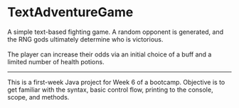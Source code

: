 # TextAdventureGame
A simple text-based fighting game.  A random opponent is generated, and the RNG gods ultimately determine who is victorious.
<br><br>
The player can increase their odds via an initial choice of a buff and a limited number of health potions.
<hr>
This is a first-week Java project for Week 6 of a bootcamp. Objective is to get familiar with the syntax, basic control flow, printing to the console, scope, and methods.
